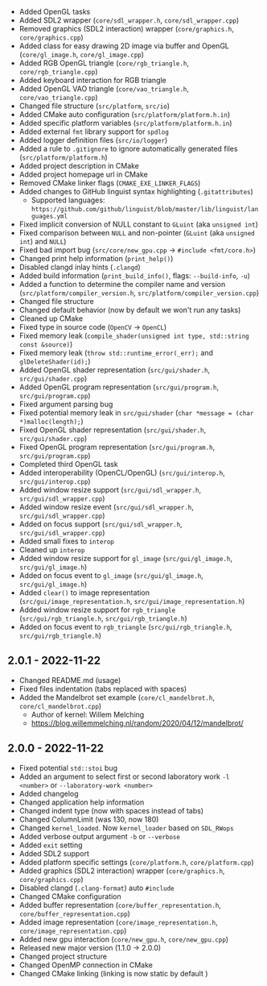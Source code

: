 - Added OpenGL tasks
- Added SDL2 wrapper (``core/sdl_wrapper.h``, ``core/sdl_wrapper.cpp``)
- Removed graphics (SDL2 interaction) wrapper (``core/graphics.h``, ``core/graphics.cpp``)
- Added class for easy drawing 2D image via buffer and OpenGL (``core/gl_image.h``, ``core/gl_image.cpp``)
- Added RGB OpenGL triangle (``core/rgb_triangle.h``, ``core/rgb_triangle.cpp``)
- Added keyboard interaction for RGB triangle
- Added OpenGL VAO triangle (``core/vao_triangle.h``, ``core/vao_triangle.cpp``)
- Changed file structure (``src/platform``, ``src/io``)
- Added CMake auto configuration (``src/platform/platform.h.in``)
- Added specific platform variables (``src/platform/platform.h.in``)
- Added external ``fmt`` library support for ``spdlog``
- Added logger definition files (``src/io/logger``)
- Added a rule to ``.gitignore`` to ignore automatically generated files (``src/platform/platform.h``)
- Added project description in CMake
- Added project homepage url in CMake
- Removed CMake linker flags (``CMAKE_EXE_LINKER_FLAGS``)
- Added changes to GitHub linguist syntax highlighting (``.gitattributes``)
    - Supported languages: ``https://github.com/github/linguist/blob/master/lib/linguist/languages.yml``
- Fixed implicit conversion of NULL constant to ``GLuint`` (aka ``unsigned int``)
- Fixed comparison between ``NULL`` and non-pointer (``GLuint`` (aka ``unsigned int``) and ``NULL``)
- Fixed bad import bug (``src/core/new_gpu.cpp`` -> ``#include <fmt/core.h>``)
- Changed print help information (``print_help()``)
- Disabled clangd inlay hints (``.clangd``)
- Added build information (``print_build_info()``, flags: ``--build-info``, ``-u``)
- Added a function to determine the compiler name and version (``src/platform/compiler_version.h``, ``src/platform/compiler_version.cpp``)
- Changed file structure
- Changed default behavior (now by default we won't run any tasks)
- Cleaned up CMake
- Fixed type in source code (``OpenCV`` -> ``OpenCL``)
- Fixed memory leak (``compile_shader(unsigned int type, std::string const &source)``)
- Fixed memory leak (``throw std::runtime_error(_err);`` and ``glDeleteShader(id);``)
- Added OpenGL shader representation (``src/gui/shader.h``, ``src/gui/shader.cpp``)
- Added OpenGL program representation (``src/gui/program.h``, ``src/gui/program.cpp``)
- Fixed argument parsing bug
- Fixed potential memory leak in ``src/gui/shader`` (``char *message = (char *)malloc(length);``)
- Fixed OpenGL shader representation (``src/gui/shader.h``, ``src/gui/shader.cpp``)
- Fixed OpenGL program representation (``src/gui/program.h``, ``src/gui/program.cpp``)
- Completed third OpenGL task
- Added interoperability (OpenCL/OpenGL) (``src/gui/interop.h``, ``src/gui/interop.cpp``)
- Added window resize support (``src/gui/sdl_wrapper.h``, ``src/gui/sdl_wrapper.cpp``)
- Added window resize event (``src/gui/sdl_wrapper.h``, ``src/gui/sdl_wrapper.cpp``)
- Added on focus support (``src/gui/sdl_wrapper.h``, ``src/gui/sdl_wrapper.cpp``)
- Added small fixes to ``interop``
- Cleaned up ``interop``
- Added window resize support for ``gl_image`` (``src/gui/gl_image.h``, ``src/gui/gl_image.h``)
- Added on focus event to ``gl_image`` (``src/gui/gl_image.h``, ``src/gui/gl_image.h``)
- Added ``clear()`` to image representation (``src/gui/image_representation.h``, ``src/gui/image_representation.h``)
- Added window resize support for ``rgb_triangle`` (``src/gui/rgb_triangle.h``, ``src/gui/rgb_triangle.h``)
- Added on focus event to ``rgb_triangle`` (``src/gui/rgb_triangle.h``, ``src/gui/rgb_triangle.h``)

2.0.1 - 2022-11-22
------------------

- Changed README.md (usage)
- Fixed files indentation (tabs replaced with spaces)
- Added the Mandelbrot set example (``core/cl_mandelbrot.h``, ``core/cl_mandelbrot.cpp``)
    - Author of kernel: Willem Melching
    - https://blog.willemmelching.nl/random/2020/04/12/mandelbrot/

2.0.0 - 2022-11-22
------------------

- Fixed potential ``std::stoi`` bug
- Added an argument to select first or second laboratory work ``-l <number>`` or ``--laboratory-work <number>``
- Added changelog
- Changed application help information
- Changed indent type (now with spaces instead of tabs)
- Changed ColumnLimit (was 130, now 180)
- Changed ``kernel_loaded``. Now ``kernel_loader`` based on ``SDL_RWops``
- Added verbose output argument ``-b`` or ``--verbose``
- Added ``exit`` setting
- Added SDL2 support
- Added platform specific settings (``core/platform.h``, ``core/platform.cpp``)
- Added graphics (SDL2 interaction) wrapper (``core/graphics.h``, ``core/graphics.cpp``)
- Disabled clangd (``.clang-format``) auto ``#include``
- Changed CMake configuration
- Added buffer representation (``core/buffer_representation.h``, ``core/buffer_representation.cpp``)
- Added image representation (``core/image_representation.h``, ``core/image_representation.cpp``)
- Added new gpu interaction (``core/new_gpu.h``, ``core/new_gpu.cpp``)
- Released new major version (1.1.0 -> 2.0.0)
- Changed project structure
- Changed OpenMP connection in CMake
- Changed CMake linking (linking is now static by default )